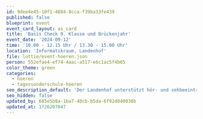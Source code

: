 ```yaml
---
id: 9dee4e45-10f1-4884-8cca-f39ba33fe439
published: false
blueprint: event
event_card_layout: as_card
title: 'Basis Check 9. Klasse und Brückenjahr'
event_date: '2024-09-12'
time: '10.00 - 12.15 Uhr / 13.30 - 15.00 Uhr'
location: 'Informatikraum, Landenhof'
file: lottie/event-hoeren.json
person: 552efae4-ef74-4aac-a517-e6c1ac5f4b65
color_theme: green
categories:
  - hoeren
  - tagessonderschule-hoeren
seo_description_default: 'Der Landenhof unterstützt hör- und sehbeeinträchtigte Kinder & Jugendliche in ihrem selbstbestimmten Leben durch Förderung ihrer Fähigkeiten & Entwicklung'
seo_hidden: false
updated_by: 685e5b8a-1ba7-40cb-b5da-6f92d040030b
updated_at: 1726207047
---
```

